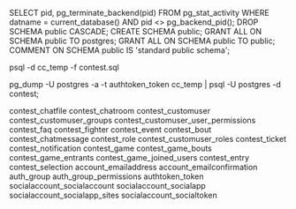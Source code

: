 <!-- eliminate PSQL session connectivity -->
SELECT pid, pg_terminate_backend(pid)
FROM pg_stat_activity
WHERE datname = current_database() AND pid <> pg_backend_pid();
DROP SCHEMA public CASCADE;
CREATE SCHEMA public;
GRANT ALL ON SCHEMA public TO postgres;
GRANT ALL ON SCHEMA public TO public;
COMMENT ON SCHEMA public IS 'standard public schema';


psql -d cc_temp -f contest.sql
<!-- dump table -->
pg_dump -U postgres -a -t authtoken_token cc_temp | psql -U postgres -d contest; 

<!-- migration order -->
contest_chatfile
contest_chatroom
contest_customuser
contest_customuser_groups
contest_customuser_user_permissions
contest_faq
contest_fighter
contest_event
contest_bout
contest_chatmessage
contest_role
contest_customuser_roles
contest_ticket
contest_notification
contest_game
contest_game_bouts
contest_game_entrants
contest_game_joined_users
contest_entry
contest_selection
account_emailaddress
account_emailconfirmation
auth_group
auth_group_permissions
authtoken_token
socialaccount_socialaccount
socialaccount_socialapp
socialaccount_socialapp_sites
socialaccount_socialtoken